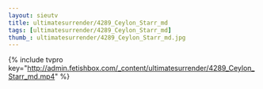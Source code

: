 ```yaml
--- 
layout: sieutv
title: ultimatesurrender/4289_Ceylon_Starr_md
tags: [ultimatesurrender/4289_Ceylon_Starr_md]
thumb_: ultimatesurrender/4289_Ceylon_Starr_md.jpg
---
```

{% include tvpro key="http://admin.fetishbox.com/_content/ultimatesurrender/4289_Ceylon_Starr_md.mp4" %} 
